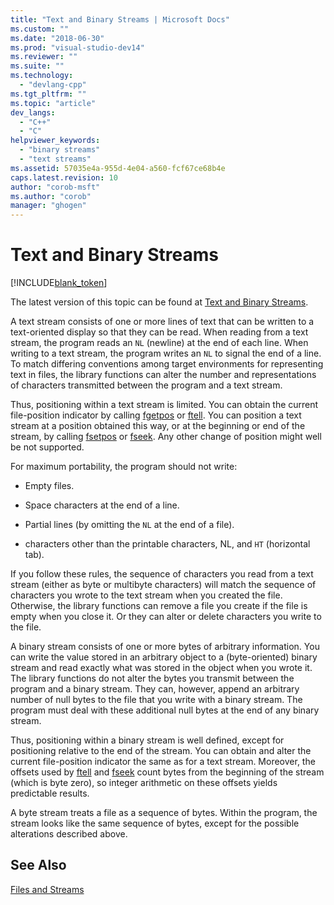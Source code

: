 ```yaml
---
title: "Text and Binary Streams | Microsoft Docs"
ms.custom: ""
ms.date: "2018-06-30"
ms.prod: "visual-studio-dev14"
ms.reviewer: ""
ms.suite: ""
ms.technology: 
  - "devlang-cpp"
ms.tgt_pltfrm: ""
ms.topic: "article"
dev_langs: 
  - "C++"
  - "C"
helpviewer_keywords: 
  - "binary streams"
  - "text streams"
ms.assetid: 57035e4a-955d-4e04-a560-fcf67ce68b4e
caps.latest.revision: 10
author: "corob-msft"
ms.author: "corob"
manager: "ghogen"
---
```

# Text and Binary Streams
[!INCLUDE[blank_token](../includes/blank-token.md)]

The latest version of this topic can be found at [Text and Binary Streams](https://docs.microsoft.com/cpp/c-runtime-library/text-and-binary-streams).  
  
A text stream consists of one or more lines of text that can be written to a text-oriented display so that they can be read. When reading from a text stream, the program reads an `NL` (newline) at the end of each line. When writing to a text stream, the program writes an `NL` to signal the end of a line. To match differing conventions among target environments for representing text in files, the library functions can alter the number and representations of characters transmitted between the program and a text stream.  
  
 Thus, positioning within a text stream is limited. You can obtain the current file-position indicator by calling [fgetpos](../c-runtime-library/reference/fgetpos.md) or [ftell](../c-runtime-library/reference/ftell-ftelli64.md). You can position a text stream at a position obtained this way, or at the beginning or end of the stream, by calling [fsetpos](../c-runtime-library/reference/fsetpos.md) or [fseek](../c-runtime-library/reference/fseek-fseeki64.md). Any other change of position might well be not supported.  
  
 For maximum portability, the program should not write:  
  
-   Empty files.  
  
-   Space characters at the end of a line.  
  
-   Partial lines (by omitting the `NL` at the end of a file).  
  
-   characters other than the printable characters, NL, and `HT` (horizontal tab).  
  
 If you follow these rules, the sequence of characters you read from a text stream (either as byte or multibyte characters) will match the sequence of characters you wrote to the text stream when you created the file. Otherwise, the library functions can remove a file you create if the file is empty when you close it. Or they can alter or delete characters you write to the file.  
  
 A binary stream consists of one or more bytes of arbitrary information. You can write the value stored in an arbitrary object to a (byte-oriented) binary stream and read exactly what was stored in the object when you wrote it. The library functions do not alter the bytes you transmit between the program and a binary stream. They can, however, append an arbitrary number of null bytes to the file that you write with a binary stream. The program must deal with these additional null bytes at the end of any binary stream.  
  
 Thus, positioning within a binary stream is well defined, except for positioning relative to the end of the stream. You can obtain and alter the current file-position indicator the same as for a text stream. Moreover, the offsets used by [ftell](../c-runtime-library/reference/ftell-ftelli64.md) and [fseek](../c-runtime-library/reference/fseek-fseeki64.md) count bytes from the beginning of the stream (which is byte zero), so integer arithmetic on these offsets yields predictable results.  
  
 A byte stream treats a file as a sequence of bytes. Within the program, the stream looks like the same sequence of bytes, except for the possible alterations described above.  
  
## See Also  
 [Files and Streams](../c-runtime-library/files-and-streams.md)





